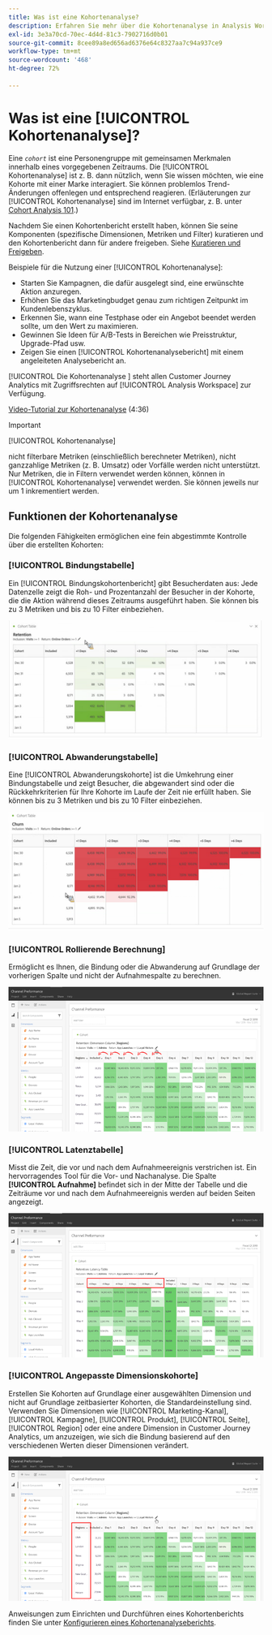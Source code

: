 ```yaml
---
title: Was ist eine Kohortenanalyse?
description: Erfahren Sie mehr über die Kohortenanalyse in Analysis Workspace.
exl-id: 3e3a70cd-70ec-4d4d-81c3-7902716d0b01
source-git-commit: 8cee89a8ed656ad6376e64c8327aa7c94a937ce9
workflow-type: tm+mt
source-wordcount: '468'
ht-degree: 72%

---
```


# Was ist eine [!UICONTROL Kohortenanalyse]?

Eine *`cohort`* ist eine Personengruppe mit gemeinsamen Merkmalen innerhalb eines vorgegebenen Zeitraums. Die [!UICONTROL Kohortenanalyse] ist z. B. dann nützlich, wenn Sie wissen möchten, wie eine Kohorte mit einer Marke interagiert. Sie können problemlos Trend-Änderungen offenlegen und entsprechend reagieren. (Erläuterungen zur [!UICONTROL Kohortenanalyse] sind im Internet verfügbar, z. B. unter [Cohort Analysis 101](https://en.wikipedia.org/wiki/Cohort_analysis).)

Nachdem Sie einen Kohortenbericht erstellt haben, können Sie seine Komponenten (spezifische Dimensionen, Metriken und Filter) kuratieren und den Kohortenbericht dann für andere freigeben. Siehe [Kuratieren und Freigeben](/help/analysis-workspace/curate-share/curate.md).

Beispiele für die Nutzung einer [!UICONTROL Kohortenanalyse]:

* Starten Sie Kampagnen, die dafür ausgelegt sind, eine erwünschte Aktion anzuregen.
* Erhöhen Sie das Marketingbudget genau zum richtigen Zeitpunkt im Kundenlebenszyklus.
* Erkennen Sie, wann eine Testphase oder ein Angebot beendet werden sollte, um den Wert zu maximieren.
* Gewinnen Sie Ideen für A/B-Tests in Bereichen wie Preisstruktur, Upgrade-Pfad usw.
* Zeigen Sie einen [!UICONTROL Kohortenanalysebericht] mit einem angeleiteten Analysebericht an.

[!UICONTROL Die Kohortenanalyse ] steht allen Customer Journey Analytics mit Zugriffsrechten auf  [!UICONTROL Analysis Workspace] zur Verfügung.

[Video-Tutorial zur Kohortenanalyse](https://experienceleague.adobe.com/docs/analytics-learn/tutorials/analysis-workspace/cohort-analysis/cohort-analysis-workspace.html) (4:36)

>[!IMPORTANT]
>
>[!UICONTROL Kohortenanalyse]
>
>nicht filterbare Metriken (einschließlich berechneter Metriken), nicht ganzzahlige Metriken (z. B. Umsatz) oder Vorfälle werden nicht unterstützt. Nur Metriken, die in Filtern verwendet werden können, können in
>[!UICONTROL Kohortenanalyse] verwendet werden. Sie können jeweils nur um 1 inkrementiert werden.

## Funktionen der Kohortenanalyse

Die folgenden Fähigkeiten ermöglichen eine fein abgestimmte Kontrolle über die erstellten Kohorten:

### [!UICONTROL Bindungstabelle]

Ein [!UICONTROL Bindungskohortenbericht] gibt Besucherdaten aus: Jede Datenzelle zeigt die Roh- und Prozentanzahl der Besucher in der Kohorte, die die Aktion während dieses Zeitraums ausgeführt haben. Sie können bis zu 3 Metriken und bis zu 10 Filter einbeziehen.

![](assets/retention-report.png)

### [!UICONTROL Abwanderungstabelle]

Eine [!UICONTROL Abwanderungskohorte] ist die Umkehrung einer Bindungstabelle und zeigt Besucher, die abgewandert sind oder die Rückkehrkriterien für Ihre Kohorte im Laufe der Zeit nie erfüllt haben. Sie können bis zu 3 Metriken und bis zu 10 Filter einbeziehen.

![](assets/churn-report.png)

### [!UICONTROL Rollierende Berechnung]

Ermöglicht es Ihnen, die Bindung oder die Abwanderung auf Grundlage der vorherigen Spalte und nicht der Aufnahmespalte zu berechnen.

![](assets/cohort-rolling-calculation.png)

### [!UICONTROL Latenztabelle]

Misst die Zeit, die vor und nach dem Aufnahmeereignis verstrichen ist. Ein hervorragendes Tool für die Vor- und Nachanalyse. Die Spalte **[!UICONTROL Aufnahme]** befindet sich in der Mitte der Tabelle und die Zeiträume vor und nach dem Aufnahmeereignis werden auf beiden Seiten angezeigt.

![](assets/cohort-latency.png)

### [!UICONTROL Angepasste Dimensionskohorte]

Erstellen Sie Kohorten auf Grundlage einer ausgewählten Dimension und nicht auf Grundlage zeitbasierter Kohorten, die Standardeinstellung sind. Verwenden Sie Dimensionen wie [!UICONTROL Marketing-Kanal], [!UICONTROL Kampagne], [!UICONTROL Produkt], [!UICONTROL Seite], [!UICONTROL Region] oder eine andere Dimension in Customer Journey Analytics, um anzuzeigen, wie sich die Bindung basierend auf den verschiedenen Werten dieser Dimensionen verändert.

![](assets/cohort-customizable-cohort-row.png)

Anweisungen zum Einrichten und Durchführen eines Kohortenberichts finden Sie unter [Konfigurieren eines Kohortenanalyseberichts](/help/analysis-workspace/visualizations/cohort-table/t-cohort.md).
